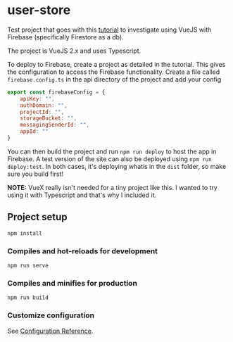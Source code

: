# user-store

Test project that goes with this [tutorial](https://www.positronx.io/vue-js-firebase-build-vue-crud-app-with-cloud-firestore/) 
to investigate using VueJS with Firebase (specifically Firestore as a db).

The project is VueJS 2.x and uses Typescript.

To deploy to Firebase, create a project as detailed in the tutorial. This gives the configuration to access
the Firebase functionality. Create a file called `firebase.config.ts` in the api directory of the project and add your config
```js
export const firebaseConfig = {
    apiKey: "",
    authDomain: "",
    projectId: "",
    storageBucket: "",
    messagingSenderId: "",
    appId: ""
}
```

You can then build the project and run `npm run deploy` to host the app in Firebase. A test version of the site can 
also be deployed using `npm run deploy:test`. In both cases, it's deploying whatis in the `dist` folder, so make sure 
you build first! 

**NOTE:** VueX really isn't needed for a tiny project like this. I wanted to try using it with Typescript
and that's why I included it.

## Project setup

```
npm install
```

### Compiles and hot-reloads for development

```
npm run serve
```

### Compiles and minifies for production

```
npm run build
```

### Customize configuration

See [Configuration Reference](https://cli.vuejs.org/config/).
